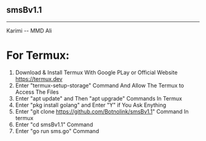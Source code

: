 ## smsBv1.1
_________________
Karimi
-- MMD Ali

# For Termux:
  1. Download & Install Termux With Google PLay or Official Website
https://termux.dev
  2. Enter "termux-setup-storage" Command And Allow The Termux to Access The Files
  3. Enter "apt update" and Then "apt upgrade" Commands In Termux
  4. Enter "pkg install golang" and Enter "Y" if You Ask Enything
  5. Enter "git clone https://github.com/Botnolink/smsBv1.1" Command In termux
  6. Enter "cd smsBv1.1" Command
  7. Enter "go run sms.go" Command
